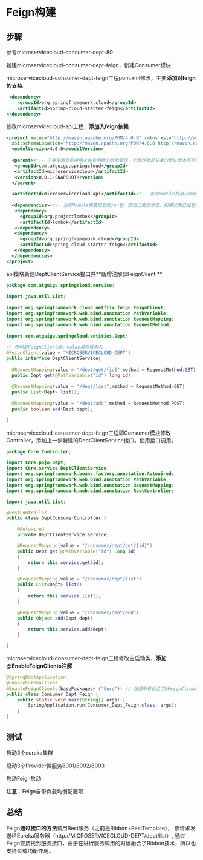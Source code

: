 # Feign构建

## 步骤

参考microservicecloud-consumer-dept-80

新建microservicecloud-consumer-dept-feign，新建Consumer模块

microservicecloud-consumer-dept-feign工程pom.xml修改，主要**添加对feign的支持**。

```xml
 <dependency>
    <groupId>org.springframework.cloud</groupId>
    <artifactId>spring-cloud-starter-feign</artifactId>
</dependency>
```

修改microservicecloud-api工程，**添加入feign依赖** 

```xml
<project xmlns="http://maven.apache.org/POM/4.0.0" xmlns:xsi="http://www.w3.org/2001/XMLSchema-instance"
  xsi:schemaLocation="http://maven.apache.org/POM/4.0.0 http://maven.apache.org/xsd/maven-4.0.0.xsd">
  <modelVersion>4.0.0</modelVersion>
 
  <parent><!-- 子类里面显示声明才能有明确的继承表现，无意外就是父类的默认版本否则自己定义 -->
   <groupId>com.atguigu.springcloud</groupId>
   <artifactId>microservicecloud</artifactId>
   <version>0.0.1-SNAPSHOT</version>
  </parent>
 
  <artifactId>microservicecloud-api</artifactId><!-- 当前Module我自己叫什么名字 -->
 
  <dependencies><!-- 当前Module需要用到的jar包，按自己需求添加，如果父类已经包含了，可以不用写版本号 -->
   <dependency>
     <groupId>org.projectlombok</groupId>
     <artifactId>lombok</artifactId>
   </dependency>
   <dependency>
     <groupId>org.springframework.cloud</groupId>
     <artifactId>spring-cloud-starter-feign</artifactId>
   </dependency>
  </dependencies>
</project>
```

api模块新建DeptClientService接口并**新增注解@FeignClient ** 

```java
package com.atguigu.springcloud.service;
 
import java.util.List;
 
import org.springframework.cloud.netflix.feign.FeignClient;
import org.springframework.web.bind.annotation.PathVariable;
import org.springframework.web.bind.annotation.RequestMapping;
import org.springframework.web.bind.annotation.RequestMethod;
 
import com.atguigu.springcloud.entities.Dept;
 
// 表明是FeignClient端，value填写服务名
@FeignClient(value = "MICROSERVICECLOUD-DEPT")
public interface DeptClientService{
    
  @RequestMapping(value = "/dept/get/{id}",method = RequestMethod.GET)
  public Dept get(@PathVariable("id") long id);
 
  @RequestMapping(value = "/dept/list",method = RequestMethod.GET)
  public List<Dept> list();
 
  @RequestMapping(value = "/dept/add",method = RequestMethod.POST)
  public boolean add(Dept dept);
    
}
```

 microservicecloud-consumer-dept-feign工程即Consumer模块修改 Controller，添加上一步新建的DeptClientService接口，使用接口调用。

```java
package Core.Controller;

import Core.pojo.Dept;
import Core.service.DeptClientService;
import org.springframework.beans.factory.annotation.Autowired;
import org.springframework.web.bind.annotation.PathVariable;
import org.springframework.web.bind.annotation.RequestMapping;
import org.springframework.web.bind.annotation.RestController;

import java.util.List;

@RestController
public class DeptConsumerController {

    @Autowired
    private DeptClientService service;

    @RequestMapping(value = "/consumer/dept/get/{id}")
    public Dept get(@PathVariable("id") Long id)
    {
        return this.service.get(id);
    }

    @RequestMapping(value = "/consumer/dept/list")
    public List<Dept> list()
    {
        return this.service.list();
    }

    @RequestMapping(value = "/consumer/dept/add")
    public Object add(Dept dept)
    {
        return this.service.add(dept);
    }

}
```

microservicecloud-consumer-dept-feign工程修改主启动类，**添加@EnableFeignClients注解** 

```java
@SpringBootApplication
@EnableEurekaClient
@EnableFeignClients(basePackages= {"Core"}) // 扫描所有标注了@FeignClient注解的类
public class Consumer_Dept_Feign {
    public static void main(String[] args) {
        SpringApplication.run(Consumer_Dept_Feign.class, args);
    }
}
```

## 测试

启动3个eureka集群

启动3个Provider微服务8001/8002/8003

启动Feign启动

**注意**：Feign自带负载均衡配置项

## 总结

 Feign**通过接口的方法**调用Rest服务（之前是Ribbon+RestTemplate），
该请求发送给Eureka服务器（http://MICROSERVICECLOUD-DEPT/dept/list）,
通过Feign直接找到服务接口，由于在进行服务调用的时候融合了Ribbon技术，所以也支持负载均衡作用。

 

 